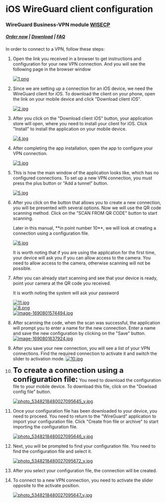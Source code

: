 # iOS WireGuard client configuration

### WireGuard Business-VPN module **[WISECP](https://puqcloud.com/link.php?id=78)** 

##### [Order now](https://puqcloud.com/index.php?rp=/store/wisecp-module-wireguard-business-vpn) | [Download](https://download.puqcloud.com/WISECP/Product/PUQ_WISECP-WireGuard-Business-VPN/) | [FAQ](https://faq.puqcloud.com/)

In order to connect to a VPN, follow these steps:

1. Open the link you received in a browser to get instructions and configuration for your new VPN connection. And you will see the following page in the browser window  
      
    [![1.png](https://doc.puq.info/uploads/images/gallery/2023-07/scaled-1680-/1.png)](https://doc.puq.info/uploads/images/gallery/2023-07/1.png)
2. Since we are setting up a connection for an iOS device, we need the WireGuard client for iOS. To download the client on your phone, open the link on your mobile device and click "Download client iOS".  
      
    [![2.jpg](https://doc.puq.info/uploads/images/gallery/2023-07/scaled-1680-/2.jpg)](https://doc.puq.info/uploads/images/gallery/2023-07/2.jpg)
3. After you click on the "Download client iOS" button, your application store will open, where you need to install your client for iOS. Click "Install" to install the application on your mobile device.  
      
    [![4.jpg](https://doc.puq.info/uploads/images/gallery/2023-07/scaled-1680-/4.jpg)](https://doc.puq.info/uploads/images/gallery/2023-07/4.jpg)
4. After completing the app installation, open the app to configure your VPN connection.  
      
    [![3.jpg](https://doc.puq.info/uploads/images/gallery/2023-07/scaled-1680-/3.jpg)](https://doc.puq.info/uploads/images/gallery/2023-07/3.jpg)
5. This is how the main window of the application looks like, which has no configured connections. To set up a new VPN connection, you must press the plus button or "Add a tunnel" button.  
      
    [![5.jpg](https://doc.puq.info/uploads/images/gallery/2023-07/scaled-1680-/5.jpg)](https://doc.puq.info/uploads/images/gallery/2023-07/5.jpg)
6. After you click on the button that allows you to create a new connection, you will be presented with several options. Now we will use the QR code scanning method. Click on the "SCAN FROM QR CODE" button to start scanning.  
      
    <p class="callout info">Later in this manual, **in point number 10**, we will look at creating a connection using a configuration file.</p>
    
      
      
    [![6.jpg](https://doc.puq.info/uploads/images/gallery/2023-07/scaled-1680-/6.jpg)](https://doc.puq.info/uploads/images/gallery/2023-07/6.jpg)
    
    <p class="callout info">It is worth noting that if you are using the application for the first time, your device will ask you if you can allow access to the camera. You need to allow access to the camera, otherwise scanning will not be possible.</p>
7. After you can already start scanning and see that your device is ready, point your camera at the QR code you received.  
    <p class="callout info">It is worth noting the system will ask your password</p>
    
      
    [![11.jpg](https://doc.puq.info/uploads/images/gallery/2023-07/scaled-1680-/11.jpg)](https://doc.puq.info/uploads/images/gallery/2023-07/11.jpg)  
    [![8.png](https://doc.puq.info/uploads/images/gallery/2023-07/scaled-1680-/6Cc8.png)](https://doc.puq.info/uploads/images/gallery/2023-07/6Cc8.png)  
    [![image-1690801574494.jpg](https://doc.puq.info/uploads/images/gallery/2023-07/scaled-1680-/image-1690801574494.jpg)](https://doc.puq.info/uploads/images/gallery/2023-07/image-1690801574494.jpg)
8. <span class="HwtZe" lang="en"><span class="jCAhz ChMk0b"><span class="ryNqvb">After scanning the code, when the scan was successful, the application will prompt you to enter a name for the new connection.</span></span> <span class="jCAhz ChMk0b"><span class="ryNqvb">Enter a name and save the new configuration by clicking on the "Save" button.  
    </span></span></span>[![image-1690801637924.jpg](https://doc.puq.info/uploads/images/gallery/2023-07/scaled-1680-/image-1690801637924.jpg)](https://doc.puq.info/uploads/images/gallery/2023-07/image-1690801637924.jpg)
9. After you save your new connection, you will see a list of your VPN connections. Find the required connection to activate it and switch the slider to activation mode. [![10.jpg](https://doc.puq.info/uploads/images/gallery/2023-07/scaled-1680-/10.jpg)](https://doc.puq.info/uploads/images/gallery/2023-07/10.jpg)
10. **<span style="font-size: 24px;">To create a connection using a configuration file:</span>** You need to download the configuration file to your mobile device. To download this file, click on the "Dowload config file" button.  
      
    [![photo_5348218480027095645_y.jpg](https://doc.puq.info/uploads/images/gallery/2023-07/scaled-1680-/photo-5348218480027095645-y.jpg)](https://doc.puq.info/uploads/images/gallery/2023-07/photo-5348218480027095645-y.jpg)
11. Once your configuration file has been downloaded to your device, you need to proceed. You need to return to the "WireGuard" application to import your configuration file. Click "Create fron file or archive" to start importing the configuration file.
    
    [![photo_5348218480027095646_y.jpg](https://doc.puq.info/uploads/images/gallery/2023-07/scaled-1680-/photo-5348218480027095646-y.jpg)](https://doc.puq.info/uploads/images/gallery/2023-07/photo-5348218480027095646-y.jpg)
12. Next, you will be prompted to find your configuration file. You need to find the configuration file and select it.
    
      
    [![photo_5348218480027095672_y.jpg](https://doc.puq.info/uploads/images/gallery/2023-07/scaled-1680-/photo-5348218480027095672-y.jpg)](https://doc.puq.info/uploads/images/gallery/2023-07/photo-5348218480027095672-y.jpg)
13. After you select your configuration file, the connection will be created.
14. To connect to a new VPN connection, you need to activate the slider opposite to the activate position.
    
    [![photo_5348218480027095647_y.jpg](https://doc.puq.info/uploads/images/gallery/2023-07/scaled-1680-/photo-5348218480027095647-y.jpg)](https://doc.puq.info/uploads/images/gallery/2023-07/photo-5348218480027095647-y.jpg)

<div id="bkmrk-"><div></div></div>